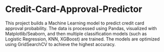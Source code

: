# Credit-Card-Approval-Predictor
This project builds a Machine Learning model to predict credit card approval probability. The data is processed using Pandas, visualized with Matplotlib/Seaborn, and then multiple classification models (such as Logistic Regression, KNN, XGBoost) are trained. The models are optimized using GridSearchCV to achieve the highest accuracy.
